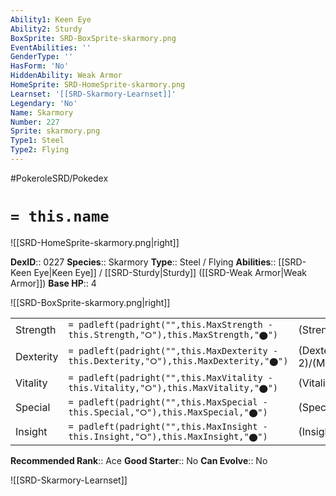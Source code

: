 ```yaml
---
Ability1: Keen Eye
Ability2: Sturdy
BoxSprite: SRD-BoxSprite-skarmory.png
EventAbilities: ''
GenderType: ''
HasForm: 'No'
HiddenAbility: Weak Armor
HomeSprite: SRD-HomeSprite-skarmory.png
Learnset: '[[SRD-Skarmory-Learnset]]'
Legendary: 'No'
Name: Skarmory
Number: 227
Sprite: skarmory.png
Type1: Steel
Type2: Flying
---
```


#PokeroleSRD/Pokedex

# `= this.name`

![[SRD-HomeSprite-skarmory.png|right]]

**DexID**:: 0227
**Species**:: Skarmory
**Type**:: Steel / Flying
**Abilities**:: [[SRD-Keen Eye|Keen Eye]] / [[SRD-Sturdy|Sturdy]] ([[SRD-Weak Armor|Weak Armor]])
**Base HP**:: 4

![[SRD-BoxSprite-skarmory.png|right]]

|           |                                                                                        |                                          |
| --------- | -------------------------------------------------------------------------------------- | ---------------------------------------- |
| Strength  | `= padleft(padright("",this.MaxStrength - this.Strength,"⭘"),this.MaxStrength,"⬤")`    | (Strength::2)/(MaxStrength::5)   |
| Dexterity | `= padleft(padright("",this.MaxDexterity - this.Dexterity,"⭘"),this.MaxDexterity,"⬤")` | (Dexterity:: 2)/(MaxDexterity::5) |
| Vitality  | `= padleft(padright("",this.MaxVitality - this.Vitality,"⭘"),this.MaxVitality,"⬤")`    | (Vitality::3)/(MaxVitality::7)   |
| Special   | `= padleft(padright("",this.MaxSpecial - this.Special,"⭘"),this.MaxSpecial,"⬤")`       | (Special::1)/(MaxSpecial::3)     |
| Insight   | `= padleft(padright("",this.MaxInsight - this.Insight,"⭘"),this.MaxInsight,"⬤")`       | (Insight::2)/(MaxInsight::5)     |

**Recommended Rank**:: Ace
**Good Starter**:: No
**Can Evolve**:: No

![[SRD-Skarmory-Learnset]]